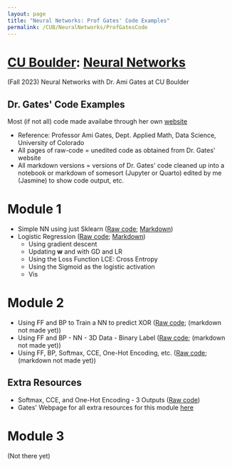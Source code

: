 ```yaml
---
layout: page
title: "Neural Networks: Prof Gates' Code Examples"
permalink: /CUB/NeuralNetworks/ProfGatesCode
---
```

# [CU Boulder](../../CUB.md): [Neural Networks](NeuralNets.md)
(Fall 2023) Neural Networks with Dr. Ami Gates at CU Boulder

## Dr. Gates' Code Examples

Most (if not all) code made availabe through her own [website](https://gatesboltonanalytics.com/)

- Reference: Professor Ami Gates, Dept. Applied Math, Data Science, University of Colorado
- All pages of raw-code = unedited code as obtained from Dr. Gates' website
- All markdown versions = versions of Dr. Gates' code cleaned up into a notebook or markdown of somesort (Jupyter or Quarto) edited by me (Jasmine) to show code output, etc.

# Module 1

- Simple NN using just Sklearn ([Raw code](raw_code/NN_Just_sklearn_Gates.md); [Markdown](mrkdwn/NN_Just_sklearn_Gates.html))
- Logistic Regression ([Raw code](raw_code/LogReg_gates.qmd); [Markdown](mrkdwn/LogReg_gates.html))
    - Using gradient descent
    - Updating $\mathbf{w}$ and with GD and LR
    - Using the Loss Function LCE: Cross Entropy
    - Using the Sigmoid as the logistic activation
    - Vis

# Module 2

- Using FF and BP to Train a NN to predict XOR ([Raw code](raw_code/XOR_NN.qmd); (markdown not made yet))
- Using FF and BP - NN - 3D Data - Binary Label ([Raw code](raw_code/Mod2_3D_binary.qmd); (markdown not made yet))
- Using FF, BP, Softmax, CCE, One-Hot Encoding, etc. ([Raw code](raw_code/Multinomial_NN.qmd); (markdown not made yet))

## Extra Resources

- Softmax, CCE, and One-Hot Encoding - 3 Outputs ([Raw code](raw_code/Extra-3Outputs.qmd))
- Gates' Webpage for all extra resources for this module [here](https://gatesboltonanalytics.com/?page_id=680)


# Module 3

(Not there yet)